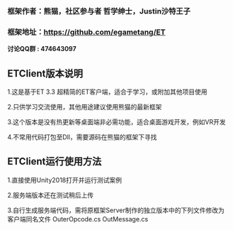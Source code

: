 ### 框架作者：熊猫，社区参与者 哲学绅士，Justin沙特王子
### 框架地址：https://github.com/egametang/ET
__讨论QQ群 : 474643097__

## ETClient版本说明
 1.这是基于ET 3.3 超精简的ET客户端，适合于学习，或附加其他项目使用
 
 2.只供学习交流使用，其他用途建议使用熊猫的最新框架
 
 3.这个版本是没有热更新等桌面端非必需功能，适合桌面游戏开发，例如VR开发
 
 4.不常用代码打包至Dll，需要源码在熊猫的框架下寻找
 
## ETClient运行使用方法
 1.直接使用Unity2018打开并运行测试案例
 
 2.服务端版本还在测试稍后上传
 
 3.自行生成服务端代码，需将原框架Server制作的独立版本中的下列文件修改为客户端同名文件
      OuterOpcode.cs
      OutMessage.cs
